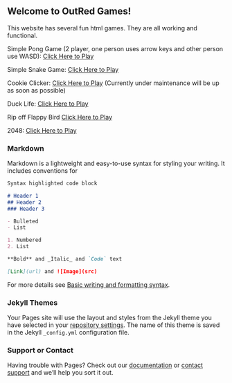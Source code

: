 ## Welcome to OutRed Games!

This website has several fun html games. They are all working and functional.

Simple Pong Game (2 player, one person uses arrow keys and other person use WASD): [Click Here to Play](https://outred.github.io/Index.html)

Simple Snake Game: [Click Here to Play](https://outred.github.io/Snake.html)

Cookie Clicker: [Click Here to Play](https://outred.github.io/package.script.js) (Currently under maintenance will be up as soon as possible)

Duck Life: [Click Here to Play](https://outred.github.io/Ducklife.html)

Rip off Flappy Bird [Click Here to Play](https://outred.github.io/Flappybird.html)

2048: [Click Here to Play](https://outred.github.io/2048.html)

### Markdown

Markdown is a lightweight and easy-to-use syntax for styling your writing. It includes conventions for

```markdown
Syntax highlighted code block

# Header 1
## Header 2
### Header 3

- Bulleted
- List

1. Numbered
2. List

**Bold** and _Italic_ and `Code` text

[Link](url) and ![Image](src)
```

For more details see [Basic writing and formatting syntax](https://docs.github.com/en/github/writing-on-github/getting-started-with-writing-and-formatting-on-github/basic-writing-and-formatting-syntax).

### Jekyll Themes

Your Pages site will use the layout and styles from the Jekyll theme you have selected in your [repository settings](https://github.com/OutRed/outred.github.io/settings/pages). The name of this theme is saved in the Jekyll `_config.yml` configuration file.

### Support or Contact

Having trouble with Pages? Check out our [documentation](https://docs.github.com/categories/github-pages-basics/) or [contact support](https://support.github.com/contact) and we’ll help you sort it out.

